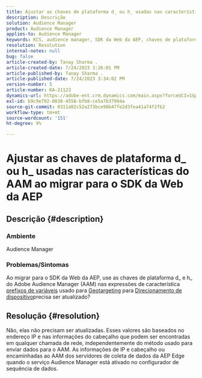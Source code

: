 ```yaml
---
title: Ajustar as chaves de plataforma d_ ou h_ usadas nas características do AAM ao migrar para o SDK da Web da AEP
description: Descrição
solution: Audience Manager
product: Audience Manager
applies-to: Audience Manager
keywords: KCS, audience manager, SDK da Web da AEP, chaves de plataforma, geolocalização, prefixos de variáveis, direcionamento de dispositivo
resolution: Resolution
internal-notes: null
bug: false
article-created-by: Tanay Sharma .
article-created-date: 7/24/2023 3:26:01 PM
article-published-by: Tanay Sharma .
article-published-date: 7/24/2023 3:34:02 PM
version-number: 5
article-number: KA-21123
dynamics-url: https://adobe-ent.crm.dynamics.com/main.aspx?forceUCI=1&pagetype=entityrecord&etn=knowledgearticle&id=1cbd5461-362a-ee11-bdf4-6045bd006239
exl-id: b9c9e792-0038-4558-bfb8-ce5a7b37994a
source-git-commit: 0311a02c52a273bce96b47fe2d3fea41a74f2fb2
workflow-type: tm+mt
source-wordcount: '151'
ht-degree: 9%

---
```


# Ajustar as chaves de plataforma d_ ou h_ usadas nas características do AAM ao migrar para o SDK da Web da AEP

## Descrição {#description}


### Ambiente

Audience Manager

### Problemas/Sintomas

Ao migrar para o SDK da Web da AEP, use as chaves de plataforma d_ e h_ do Adobe Audience Manager (AAM) nas expressões de característica [prefixos de variáveis](https://experienceleague.adobe.com/docs/audience-manager/user-guide/features/traits/trait-variable-prefixes.html) usado para [Geotargeting](https://experienceleague.adobe.com/docs/audience-manager/user-guide/features/traits/trait-geotarget-keys.html) para [Direcionamento de dispositivo](https://experienceleague.adobe.com/docs/audience-manager/user-guide/features/traits/trait-device-targeting.html)precisa ser atualizado?


## Resolução {#resolution}


Não, elas não precisam ser atualizadas. Esses valores são baseados no endereço IP e nas informações do cabeçalho que podem ser encontradas em qualquer chamada de rede, independentemente do método usado para enviar dados para o AAM. As informações de IP e cabeçalho ou encaminhadas ao AAM dos servidores de coleta de dados da AEP Edge quando o serviço Audience Manager está ativado no configurador de sequência de dados.
